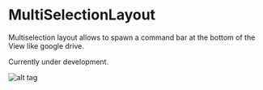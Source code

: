 # MultiSelectionLayout

Multiselection layout allows to spawn a command bar at the bottom of the View like google drive.

Currently under development.

![alt tag](https://user-images.githubusercontent.com/13555265/34921485-515cdc00-f983-11e7-81c9-0f71c828b84a.png)

